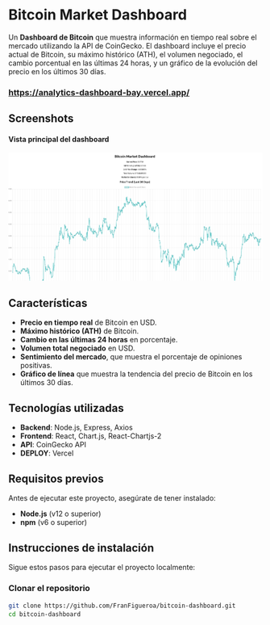 # Bitcoin Market Dashboard 

Un **Dashboard de Bitcoin** que muestra información en tiempo real sobre el mercado utilizando la API de CoinGecko. El dashboard incluye el precio actual de Bitcoin, su máximo histórico (ATH), el volumen negociado, el cambio porcentual en las últimas 24 horas, y un gráfico de la evolución del precio en los últimos 30 días.
### https://analytics-dashboard-bay.vercel.app/

## Screenshots

#### Vista principal del dashboard
![Bitcoin Dashboard](./assets/Screenshot.png)

## Características

- **Precio en tiempo real** de Bitcoin en USD.
- **Máximo histórico (ATH)** de Bitcoin.
- **Cambio en las últimas 24 horas** en porcentaje.
- **Volumen total negociado** en USD.
- **Sentimiento del mercado**, que muestra el porcentaje de opiniones positivas.
- **Gráfico de línea** que muestra la tendencia del precio de Bitcoin en los últimos 30 días.

## Tecnologías utilizadas

- **Backend**: Node.js, Express, Axios
- **Frontend**: React, Chart.js, React-Chartjs-2
- **API**: CoinGecko API
- **DEPLOY**: Vercel

## Requisitos previos

Antes de ejecutar este proyecto, asegúrate de tener instalado:

- **Node.js** (v12 o superior)
- **npm** (v6 o superior)

## Instrucciones de instalación

Sigue estos pasos para ejecutar el proyecto localmente:

### Clonar el repositorio

```bash
git clone https://github.com/FranFigueroa/bitcoin-dashboard.git
cd bitcoin-dashboard
